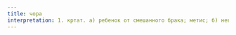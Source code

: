 ```yaml
---
title: чора
interpretation: 1. кртат. а) ребенок от смешанного брака; метис; б) невольник; раб; в)ИЛМ; 2. тюрк. а) мероприятие, мера; б) выход (из какого-либо положения); б) большая деревянная чаша; в) ср. чуре, чори, чоры «невольница, рабыня»; «служанка, прислуга»; г) ср. чурра «грыжа»; 3. РПН
---
```

